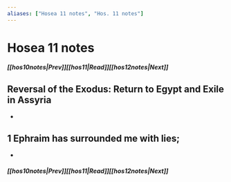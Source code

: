 ```yaml
---
aliases: ["Hosea 11 notes", "Hos. 11 notes"]
---
```

# Hosea 11 notes
##### <span class=arrow-left></span>[[hos10notes|Prev]]<span class=navigation-separator></span>[[hos11|Read]]<span class=navigation-separator></span>[[hos12notes|Next]]<span class=arrow-right></span>
## Reversal of the Exodus: Return to Egypt and Exile in Assyria
- 
## 1 Ephraim has surrounded me with lies;
- 
##### <span class=arrow-left></span>[[hos10notes|Prev]]<span class=navigation-separator></span>[[hos11|Read]]<span class=navigation-separator></span>[[hos12notes|Next]]<span class=arrow-right></span>
